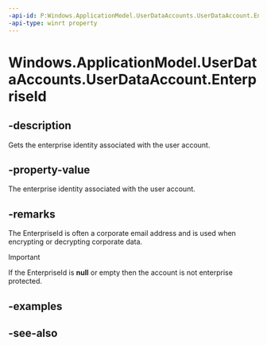 ```yaml
---
-api-id: P:Windows.ApplicationModel.UserDataAccounts.UserDataAccount.EnterpriseId
-api-type: winrt property
---
```


<!-- Property syntax
public string EnterpriseId { get; }
-->

# Windows.ApplicationModel.UserDataAccounts.UserDataAccount.EnterpriseId

## -description
Gets the enterprise identity associated with the user account.

## -property-value
The enterprise identity associated with the user account.

## -remarks
The EnterpriseId is often a corporate email address and is used when encrypting or decrypting corporate data.

> [!IMPORTANT]
> If the EnterpriseId is **null** or empty then the account is not enterprise protected.

## -examples

## -see-also
